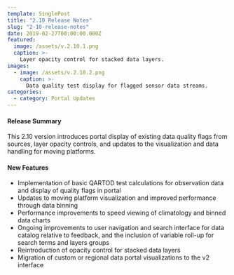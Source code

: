 ```yaml
---
template: SinglePost
title: "2.10 Release Notes"
slug: "2-10-release-notes"
date: 2019-02-27T00:00:00.000Z
featured:
  image: /assets/v.2.10.1.png
  caption: >-
    Layer opacity control for stacked data layers.
images:
  - image: /assets/v.2.10.2.png
    caption: >-
      Data quality test display for flagged sensor data streams.
categories:
  - category: Portal Updates
---
```

#### Release Summary

This 2.10 version introduces portal display of existing data quality flags from sources, layer opacity controls, and updates to the visualization and data handling for moving platforms.


#### New Features

*  Implementation of basic QARTOD test calculations for observation data and display of quality flags in portal
*  Updates to moving platform visualization and improved performance through data binning
*  Performance improvements to speed viewing of climatology and binned data charts
*  Ongoing improvements to user navigation and search interface for data catalog relative to feedback, and the inclusion of variable roll-up for search terms and layers groups
*  Reintroduction of opacity control for stacked data layers
*  Migration of custom or regional data portal visualizations to the v2 interface

